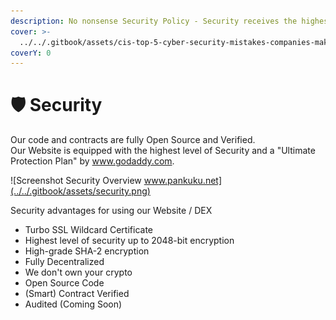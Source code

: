 ```yaml
---
description: No nonsense Security Policy - Security receives the highest level of priority.
cover: >-
  ../../.gitbook/assets/cis-top-5-cyber-security-mistakes-companies-make-and-how-to-avoid-them.jpg
coverY: 0
---
```


# 🛡 Security

Our code and contracts are fully Open Source and Verified.\
Our Website is equipped with the highest level of Security and a "Ultimate Protection Plan" by www.godaddy.com.

![Screenshot Security Overview www.pankuku.net](../../.gitbook/assets/security.png)

Security advantages for using our Website / DEX

* Turbo SSL Wildcard Certificate
* Highest level of security up to 2048-bit encryption
* High-grade SHA-2 encryption
* Fully Decentralized
* We don't own your crypto
* Open Source Code
* (Smart) Contract Verified
* Audited (Coming Soon)
